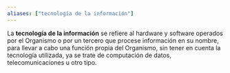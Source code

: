 ```yaml
---
aliases: ["tecnología de la información"]
---
```

La **tecnología de la información** se refiere al hardware y software operados por el Organismo o por un tercero que procese información en su nombre, para llevar a cabo una función propia del Organismo, sin tener en cuenta la tecnología utilizada, ya se trate de computación de datos, telecomunicaciones u otro tipo.